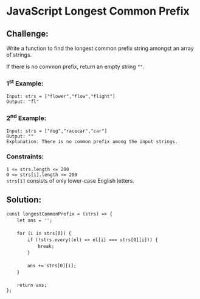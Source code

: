 # JavaScript Longest Common Prefix

## Challenge:

Write a function to find the longest common prefix string amongst an array of strings.

If there is no common prefix, return an empty string `""`.

### 1<sup>st</sup> Example:

`Input: strs = ["flower","flow","flight"]`
<br/>
`Output: "fl"`

### 2<sup>nd</sup> Example:

`Input: strs = ["dog","racecar","car"]`
<br/>
`Output: ""`
<br/>
`Explanation: There is no common prefix among the input strings.`

### Constraints:

`1 <= strs.length <= 200`
<br/>
`0 <= strs[i].length <= 200`
<br/>
`strs[i]` consists of only lower-case English letters.

## Solution:

`const longestCommonPrefix = (strs) => {`
<br/>
&nbsp;&nbsp;&nbsp;&nbsp;&nbsp;&nbsp;&nbsp;`let ans = '';`
<br/>
<br/>
&nbsp;&nbsp;&nbsp;&nbsp;&nbsp;&nbsp;&nbsp;`for (i in strs[0]) {`
<br/>
&nbsp;&nbsp;&nbsp;&nbsp;&nbsp;&nbsp;&nbsp;&nbsp;&nbsp;&nbsp;&nbsp;&nbsp;&nbsp;&nbsp;`if (!strs.every((el) => el[i] === strs[0][i])) {`
<br/>
&nbsp;&nbsp;&nbsp;&nbsp;&nbsp;&nbsp;&nbsp;&nbsp;&nbsp;&nbsp;&nbsp;&nbsp;&nbsp;&nbsp;&nbsp;&nbsp;&nbsp;&nbsp;&nbsp;&nbsp;&nbsp;`break;`
<br/>
&nbsp;&nbsp;&nbsp;&nbsp;&nbsp;&nbsp;&nbsp;&nbsp;&nbsp;&nbsp;&nbsp;&nbsp;&nbsp;&nbsp;`}`
<br/>
<br/>
&nbsp;&nbsp;&nbsp;&nbsp;&nbsp;&nbsp;&nbsp;&nbsp;&nbsp;&nbsp;&nbsp;&nbsp;&nbsp;&nbsp;`ans += strs[0][i];`
<br/>
&nbsp;&nbsp;&nbsp;&nbsp;&nbsp;&nbsp;&nbsp;`}`
<br/>
<br/>
&nbsp;&nbsp;&nbsp;&nbsp;&nbsp;&nbsp;&nbsp;`return ans;`
<br/>
`};`
<br/>
<br/>
